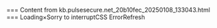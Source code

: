 === Content from kb.pulsesecure.net_20b10fec_20250108_133043.html ===
Loading×Sorry to interruptCSS ErrorRefresh

